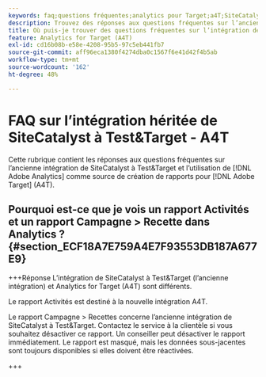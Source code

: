 ```yaml
---
keywords: faq;questions fréquentes;analytics pour Target;a4T;SiteCatalyst;campagne > recettes;Test&Target;intégration
description: Trouvez des réponses aux questions fréquentes sur l’ancienne intégration de SiteCatalyst à Test&Target et l’utilisation d’Analytics for [!DNL Target] (A4T).
title: Où puis-je trouver des questions fréquentes sur l’intégration de SiteCatalyst à Test&Target ?
feature: Analytics for Target (A4T)
exl-id: cd16b08b-e58e-4208-95b5-97c5eb441fb7
source-git-commit: aff96eca1380f4274dba0c1567f6e41d42f4b5ab
workflow-type: tm+mt
source-wordcount: '162'
ht-degree: 48%

---
```


# FAQ sur l’intégration héritée de SiteCatalyst à Test&amp;Target - A4T

Cette rubrique contient les réponses aux questions fréquentes sur l’ancienne intégration de SiteCatalyst à Test&amp;Target et l’utilisation de [!DNL Adobe Analytics] comme source de création de rapports pour [!DNL Adobe Target] (A4T).

## Pourquoi est-ce que je vois un rapport Activités et un rapport Campagne > Recette dans Analytics ? {#section_ECF18A7E759A4E7F93553DB187A677E9}

+++Réponse
L’intégration de SiteCatalyst à Test&amp;Target (l’ancienne intégration) et Analytics for Target (A4T) sont différents.

Le rapport Activités est destiné à la nouvelle intégration A4T.

Le rapport Campagne > Recettes concerne l’ancienne intégration de SiteCatalyst à Test&amp;Target. Contactez le service à la clientèle si vous souhaitez désactiver ce rapport. Un conseiller peut désactiver le rapport immédiatement. Le rapport est masqué, mais les données sous-jacentes sont toujours disponibles si elles doivent être réactivées.

+++
